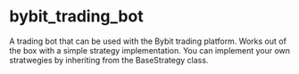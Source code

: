# bybit_trading_bot
A trading bot that can be used with the Bybit trading platform.
Works out of the box with a simple strategy implementation.
You can implement your own stratwegies by inheriting from the BaseStrategy class.
